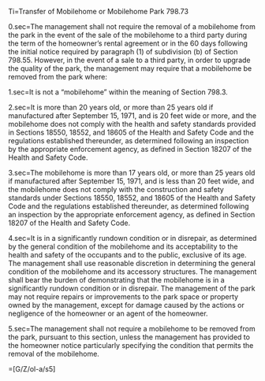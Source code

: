 Ti=Transfer of Mobilehome or Mobilehome Park 798.73

0.sec=The management shall not require the removal of a mobilehome from the park in the event of the sale of the mobilehome to a third party during the term of the homeowner’s rental agreement or in the 60 days following the initial notice required by paragraph (1) of subdivision (b) of Section 798.55. However, in the event of a sale to a third party, in order to upgrade the quality of the park, the management may require that a mobilehome be removed from the park where:

1.sec=It is not a “mobilehome” within the meaning of Section 798.3.

2.sec=It is more than 20 years old, or more than 25 years old if manufactured after September 15, 1971, and is 20 feet wide or more, and the mobilehome does not comply with the health and safety standards provided in Sections 18550, 18552, and 18605 of the Health and Safety Code and the regulations established thereunder, as determined following an inspection by the appropriate enforcement agency, as defined in Section 18207 of the Health and Safety Code.

3.sec=The mobilehome is more than 17 years old, or more than 25 years old if manufactured after September 15, 1971, and is less than 20 feet wide, and the mobilehome does not comply with the construction and safety standards under Sections 18550, 18552, and 18605 of the Health and Safety Code and the regulations established thereunder, as determined following an inspection by the appropriate enforcement agency, as defined in Section 18207 of the Health and Safety Code.

4.sec=It is in a significantly rundown condition or in disrepair, as determined by the general condition of the mobilehome and its acceptability to the health and safety of the occupants and to the public, exclusive of its age. The management shall use reasonable discretion in determining the general condition of the mobilehome and its accessory structures. The management shall bear the burden of demonstrating that the mobilehome is in a significantly rundown condition or in disrepair. The management of the park may not require repairs or improvements to the park space or property owned by the management, except for damage caused by the actions or negligence of the homeowner or an agent of the homeowner.

5.sec=The management shall not require a mobilehome to be removed from the park, pursuant to this section, unless the management has provided to the homeowner notice particularly specifying the condition that permits the removal of the mobilehome.

=[G/Z/ol-a/s5]
